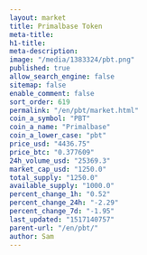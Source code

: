 ```yaml
---
layout: market
title: Primalbase Token
meta-title: 
h1-title: 
meta-description: 
image: "/media/1383324/pbt.png"
published: true
allow_search_engine: false
sitemap: false
enable_comment: false
sort_order: 619
permalink: "/en/pbt/market.html"
coin_a_symbol: "PBT"
coin_a_name: "Primalbase"
coin_a_lower_case: "pbt"
price_usd: "4436.75"
price_btc: "0.377609"
24h_volume_usd: "25369.3"
market_cap_usd: "1250.0"
total_supply: "1250.0"
available_supply: "1000.0"
percent_change_1h: "0.52"
percent_change_24h: "-2.29"
percent_change_7d: "-1.95"
last_updated: "1517140757"
parent-url: "/en/pbt/"
author: Sam
---
```


